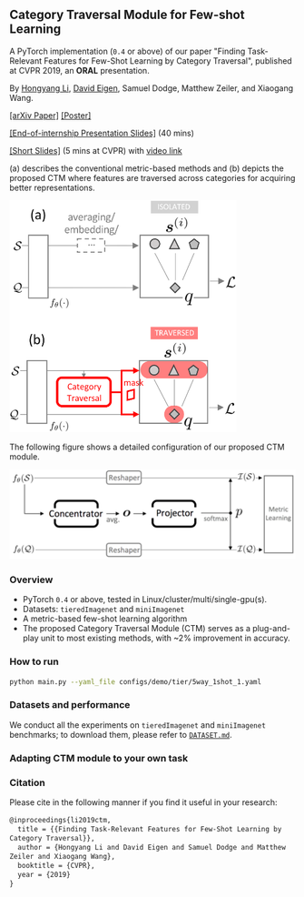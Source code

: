 ## Category Traversal Module for Few-shot Learning

A PyTorch implementation (`0.4` or above) of our paper 
"Finding Task-Relevant Features for Few-Shot Learning by Category Traversal",
published at CVPR 2019, an **ORAL** presentation.

By [Hongyang Li](http://www.ee.cuhk.edu.hk/~yangli/), [David Eigen](https://cs.nyu.edu/~deigen/),
Samuel Dodge, 
Matthew Zeiler, and Xiaogang Wang.

[[arXiv Paper]](http://arxiv.org/abs/1905.11116) 
[[Poster]](https://drive.google.com/file/d/19d6VIiKYYj3VQxHlu86nq8BHf3rA3Z4U/view?usp=sharing)

[[End-of-internship Presentation Slides]](https://docs.google.com/presentation/d/1T73dgdzaD_jy2M9rNa9E1We44ZaLL9KnDNGuLBxHVfY/edit?usp=sharing) (40 mins)

[[Short Slides]](https://docs.google.com/presentation/d/1Or629oe7FZJHzrnNnWh7lnyIsRtuZW8BwIn8qFFxSWQ/edit?usp=sharing)
(5 mins at CVPR) with [video link]()

(a) describes the conventional metric-based methods and (b) depicts the proposed CTM where features are traversed across
categories for acquiring better representations.


<img src="asset/high_level.png" width="400">

The following figure shows a detailed configuration of our proposed CTM module.

<img src="asset/CTM.png" width="600">

### Overview

- PyTorch `0.4` or above, tested in Linux/cluster/multi/single-gpu(s). 
- Datasets: `tieredImagenet` and `miniImagenet`
- A metric-based few-shot learning algorithm
- The proposed Category Traversal Module (CTM) serves as a plug-and-play
unit to most existing methods, with ~2% improvement in accuracy.

### How to run

```bash
python main.py --yaml_file configs/demo/tier/5way_1shot_1.yaml
```

### Datasets and performance

We conduct all the experiments on `tieredImagenet` and `miniImagenet` benchmarks; to download
them, please refer to [`DATASET.md`](dataset.md).

### Adapting CTM module to your own task

### Citation
Please cite in the following manner if you find it useful in your research:
```
@inproceedings{li2019ctm,
  title = {{Finding Task-Relevant Features for Few-Shot Learning by Category Traversal}},
  author = {Hongyang Li and David Eigen and Samuel Dodge and Matthew Zeiler and Xiaogang Wang},
  booktitle = {CVPR},
  year = {2019}
}
```
